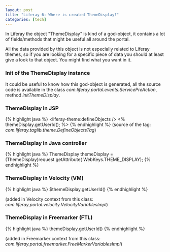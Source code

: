 ```yaml
---
layout: post
title: "Liferay 6: Where is created ThemeDisplay?"
categories: [tech]
---
```

In Liferay the object "ThemeDisplay" is kind of a god-object, it contains a lot of fields/methods that might be useful all around the portal.

<!--more-->

All the data provided by this object is not especially related to Liferay themes, so if you are looking for a specific piece of data you should at least give a look to that object. You might find what you want in it.

<h3>Init of the ThemeDisplay instance</h3>

It could be useful to know how this god-object is generated, all the source code is available in the class <em>com.liferay.portal.events.ServicePreAction</em>, method <em>initThemeDisplay</em>.

<h3>ThemeDisplay in JSP</h3>

{% highlight java %}
<liferay-theme:defineObjects />
<% 
themeDisplay.getUserId();
%>
{% endhighlight %}
(source of the tag: <em>com.liferay.taglib.theme.DefineObjectsTag</em>)

<h3>ThemeDisplay in Java controller</h3>

{% highlight java %}
ThemeDisplay themeDisplay = (ThemeDisplay)request.getAttribute(
            WebKeys.THEME_DISPLAY);
{% endhighlight %}

<h3>ThemeDisplay in Velocity (VM)</h3>

{% highlight java %}
$themeDisplay.getUserId()
{% endhighlight %}

(added in Velocity context from this class: <em>com.liferay.portal.velocity.VelocityVariablesImpl</em>)

<h3>ThemeDisplay in Freemarker (FTL)</h3>

{% highlight java %}
themeDisplay.getUserId()
{% endhighlight %}

(added in Freemarker context from this class: <em>com.liferay.portal.freemarker.FreeMarkerVariablesImpl</em>)
